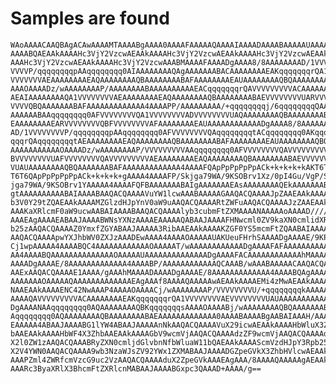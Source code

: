 # Samples are found

    WAoAAAACAAQBAgACAwAAAAMTAAAABgAAAA0AAAAFAAAAAQAAAAIAAAADAAAABAAAAAUAAAAQ
    AAAABQAEAAkAAAAHc3VjY2VzcwAEAAkAAAAHc3VjY2VzcwAEAAkAAAAHc3VjY2VzcwAEAAkA
    AAAHc3VjY2VzcwAEAAkAAAAHc3VjY2VzcwAAABMAAAAFAAAADgAAAA8/8AAAAAAAAD/1VVVV
    VVVVP/qqqqqqqqpAAqqqqqqqq0AIAAAAAAAAQAgAAAAAAABACAAAAAAAAEAKqqqqqqqrQA1V
    VVVVVVVAEAAAAAAAAEAQAAAAAAAAQBAAAAAAAABAFAAAAAAAAEAUAAAAAAAAQBQAAAAAAAAA
    AAAOAAAADz/wAAAAAAAAP/AAAAAAAABAAAAAAAAAAEACqqqqqqqrQAVVVVVVVVVACAAAAAAA
    AEAIAAAAAAAAQA1VVVVVVVVAEAAAAAAAAEAQAAAAAAAAQBAAAAAAAABAEVVVVVVVVUARVVVV
    VVVVQBQAAAAAAABAFAAAAAAAAAAAAA4AAAAPP/AAAAAAAAA/+qqqqqqqqj/6qqqqqqqqQAAA
    AAAAAABAAqqqqqqqq0AFVVVVVVVVQA1VVVVVVVVADVVVVVVVVUAQAAAAAAAAQBAAAAAAAABA
    EAAAAAAAAEARVVVVVVVVQBFVVVVVVVVAFAAAAAAAAEAUAAAAAAAAAAAADgAAAA8/8AAAAAAA
    AD/1VVVVVVVVP/qqqqqqqqpAAqqqqqqqq0AFVVVVVVVVQAqqqqqqqqtACqqqqqqqq0AKqqqq
    qqqrQAqqqqqqqqtAEAAAAAAAAEAQAAAAAAAAQBAAAAAAAABAFAAAAAAAAEAUAAAAAAAAQBQA
    AAAAAAAAAAAOAAAADz/wAAAAAAAAP/VVVVVVVVVAAqqqqqqqq0AFVVVVVVVVQAVVVVVVVVVA
    BVVVVVVVVUAFVVVVVVVVQAVVVVVVVVVAEAAAAAAAAEAQAAAAAAAAQBAAAAAAAABAEVVVVVVV
    VUAUAAAAAAAAQBQAAAAAAABAFAAAAAAAAAAAAA4AAAAFQApPpPpPpPpACk+k+k+k+kAKT6T6
    T6T6QApPpPpPpPpACk+k+k+k+gAAAA4AAAAFP/Skjga79WA/9KSOBrv1Xz/0pI4Gu/VgP/Sk
    jga79WA/9KSOBrv1YAAAAA4AAAAFQFBAAAAAAABAIgAAAAAAAEAsAAAAAAAAQEkAAAAAAABA
    gtAAAAAAAAAABAIAAAABAAQACQAAAAVuYW1lcwAAABAAAAAGAAQACQAAAAJpZAAEAAkAAAAH
    b3V0Y29tZQAEAAkAAAAMZGlzdHJpYnV0aW9uAAQACQAAAARtZWFuAAQACQAAAAJzZAAEAAkA
    AAAKaXRlcmF0aW9ucwAABAIAAAABAAQACQAAAAlyb3cubmFtZXMAAAANAAAAAoAAAAD////7
    AAAEAgAAAAEABAAJAAAABWNsYXNzAAAAEAAAAAQABAAJAAAAFHNwcml0ZV9kaXN0cmlidXRp
    b25zAAQACQAAAAZ0YmxfZGYABAAJAAAAA3RibAAEAAkAAAAKZGF0YS5mcmFtZQAABAIAAAAB
    AAQACQAAAApwYXJhbWV0ZXJzAAADEwAAAA4AAAAOAAAAAUAKUeuFHrhSAAAADgAAAAE/9KPX
    Cj1wpAAAAA4AAAABQC4AAAAAAAAAAAAOAAAAAT/wAAAAAAAAAAAADgAAAAFAFAAAAAAAAAAA
    AA4AAAABQAAAAAAAAAAAAAAOAAAAAUAAAAAAAAAAAAAADgAAAAFACAAAAAAAAAAAAhMAAAAC
    AAAADgAAAAE/8AAAAAAAAAAAAA4AAAABP/AAAAAAAAAAAAQCAAAB/wAAABAAAAACAAQACQAA
    AAExAAQACQAAAAE1AAAA/gAAAhMAAAADAAAADgAAAAE/8AAAAAAAAAAAAA4AAAABQAgAAAAA
    AAAAAAAOAAAAAQAAAAAAAAAAAAAEAgAAAf8AAAAQAAAAAwAEAAkAAAAEMi4zMwAEAAkAAAAB
    NAAEAAkAAAAENC42NwAAAP4AAAAOAAAACj/wAAAAAAAAP/VVVVVVVVU/+qqqqqqqqkAAAAAA
    AAAAQAVVVVVVVVVACAAAAAAAAEAKqqqqqqqrQA1VVVVVVVVAEVVVVVVVVUAUAAAAAAAAAAAA
    DgAAAANAAqqqqqqqq0AQAAAAAAAAQBKqqqqqqqsAAAAOAAAABj/wAAAAAAAAQBQAAAAAAABA
    Aqqqqqqqq0AQAAAAAAAAQBAAAAAAAABAEAAAAAAAAAAAAA0AAAABAAAABgAABAIAAAH/AAAA
    EAAAAA4ABAAJAAAABG1lYW4ABAAJAAAAAnNkAAQACQAAAAVuX29icwAEAAkAAAAHbWluX3Zh
    bAAEAAkAAAAHbWF4X3ZhbAAEAAkAAAAGbV9wcmVjAAQACQAAAAdzZF9wcmVjAAQACQAAAAdu
    X2l0ZW1zAAQACQAAABRyZXN0cmljdGlvbnNfbWluaW11bQAEAAkAAAAScmVzdHJpY3Rpb25z
    X2V4YWN0AAQACQAAAA9wb3NzaWJsZV92YWx1ZXMABAAJAAAADGZpeGVkX3ZhbHVlcwAEAAkA
    AAAPZml4ZWRfcmVzcG9uc2VzAAQACQAAAAduX2ZpeGVkAAAEAgAAA/8AAAAQAAAAAgAEAAkA
    AAARc3ByaXRlX3BhcmFtZXRlcnMABAAJAAAABGxpc3QAAAD+AAAA/g==

